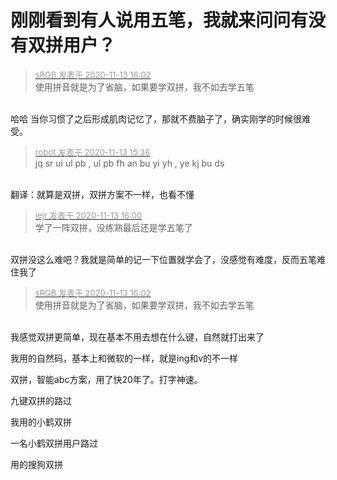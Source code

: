 # 刚刚看到有人说用五笔，我就来问问有没有双拼用户？


<div class="quote"><blockquote><font size="2"><a href="https://www.hostloc.com/forum.php?mod=redirect&amp;goto=findpost&amp;pid=9448958&amp;ptid=766257" target="_blank"><font color="#999999">sRGB 发表于 2020-11-13 16:02</font></a></font><br />
使用拼音就是为了省脑，如果要学双拼，我不如去学五笔</blockquote></div><br />
哈哈 当你习惯了之后形成肌肉记忆了，那就不费脑子了，确实刚学的时候很难受。

<div class="quote"><blockquote><font size="2"><a href="https://www.hostloc.com/forum.php?mod=redirect&amp;goto=findpost&amp;pid=9448758&amp;ptid=766257" target="_blank"><font color="#999999">robot 发表于 2020-11-13 15:36</font></a></font><br />
jq sr ui ul pb , ul pb fh an bu yi yh , ye kj bu ds</blockquote></div><br />
翻译：就算是双拼，双拼方案不一样，也看不懂<img src="static/image/smiley/default/lol.gif" smilieid="12" border="0" alt="" />

<div class="quote"><blockquote><font size="2"><a href="https://www.hostloc.com/forum.php?mod=redirect&amp;goto=findpost&amp;pid=9448943&amp;ptid=766257" target="_blank"><font color="#999999">iejr 发表于 2020-11-13 16:00</font></a></font><br />
学了一阵双拼，没练熟最后还是学五笔了</blockquote></div><br />
双拼没这么难吧？我就是简单的记一下位置就学会了，没感觉有难度，反而五笔难住我了

<div class="quote"><blockquote><font size="2"><a href="https://www.hostloc.com/forum.php?mod=redirect&amp;goto=findpost&amp;pid=9448958&amp;ptid=766257" target="_blank"><font color="#999999">sRGB 发表于 2020-11-13 16:02</font></a></font><br />
使用拼音就是为了省脑，如果要学双拼，我不如去学五笔</blockquote></div><br />
我感觉双拼更简单，现在基本不用去想在什么键，自然就打出来了

我用的自然码，基本上和微软的一样，就是ing和v的不一样

双拼，智能abc方案，用了快20年了。打字神速。

九键双拼的路过

我用的小鹤双拼

一名小鹤双拼用户路过

用的搜狗双拼
